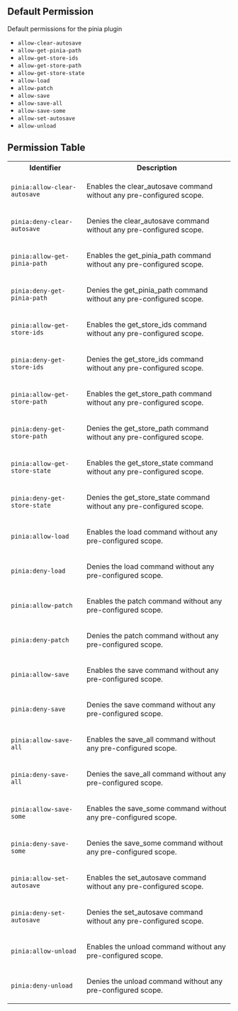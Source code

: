 ## Default Permission

Default permissions for the pinia plugin

- `allow-clear-autosave`
- `allow-get-pinia-path`
- `allow-get-store-ids`
- `allow-get-store-path`
- `allow-get-store-state`
- `allow-load`
- `allow-patch`
- `allow-save`
- `allow-save-all`
- `allow-save-some`
- `allow-set-autosave`
- `allow-unload`

## Permission Table

<table>
<tr>
<th>Identifier</th>
<th>Description</th>
</tr>


<tr>
<td>

`pinia:allow-clear-autosave`

</td>
<td>

Enables the clear_autosave command without any pre-configured scope.

</td>
</tr>

<tr>
<td>

`pinia:deny-clear-autosave`

</td>
<td>

Denies the clear_autosave command without any pre-configured scope.

</td>
</tr>

<tr>
<td>

`pinia:allow-get-pinia-path`

</td>
<td>

Enables the get_pinia_path command without any pre-configured scope.

</td>
</tr>

<tr>
<td>

`pinia:deny-get-pinia-path`

</td>
<td>

Denies the get_pinia_path command without any pre-configured scope.

</td>
</tr>

<tr>
<td>

`pinia:allow-get-store-ids`

</td>
<td>

Enables the get_store_ids command without any pre-configured scope.

</td>
</tr>

<tr>
<td>

`pinia:deny-get-store-ids`

</td>
<td>

Denies the get_store_ids command without any pre-configured scope.

</td>
</tr>

<tr>
<td>

`pinia:allow-get-store-path`

</td>
<td>

Enables the get_store_path command without any pre-configured scope.

</td>
</tr>

<tr>
<td>

`pinia:deny-get-store-path`

</td>
<td>

Denies the get_store_path command without any pre-configured scope.

</td>
</tr>

<tr>
<td>

`pinia:allow-get-store-state`

</td>
<td>

Enables the get_store_state command without any pre-configured scope.

</td>
</tr>

<tr>
<td>

`pinia:deny-get-store-state`

</td>
<td>

Denies the get_store_state command without any pre-configured scope.

</td>
</tr>

<tr>
<td>

`pinia:allow-load`

</td>
<td>

Enables the load command without any pre-configured scope.

</td>
</tr>

<tr>
<td>

`pinia:deny-load`

</td>
<td>

Denies the load command without any pre-configured scope.

</td>
</tr>

<tr>
<td>

`pinia:allow-patch`

</td>
<td>

Enables the patch command without any pre-configured scope.

</td>
</tr>

<tr>
<td>

`pinia:deny-patch`

</td>
<td>

Denies the patch command without any pre-configured scope.

</td>
</tr>

<tr>
<td>

`pinia:allow-save`

</td>
<td>

Enables the save command without any pre-configured scope.

</td>
</tr>

<tr>
<td>

`pinia:deny-save`

</td>
<td>

Denies the save command without any pre-configured scope.

</td>
</tr>

<tr>
<td>

`pinia:allow-save-all`

</td>
<td>

Enables the save_all command without any pre-configured scope.

</td>
</tr>

<tr>
<td>

`pinia:deny-save-all`

</td>
<td>

Denies the save_all command without any pre-configured scope.

</td>
</tr>

<tr>
<td>

`pinia:allow-save-some`

</td>
<td>

Enables the save_some command without any pre-configured scope.

</td>
</tr>

<tr>
<td>

`pinia:deny-save-some`

</td>
<td>

Denies the save_some command without any pre-configured scope.

</td>
</tr>

<tr>
<td>

`pinia:allow-set-autosave`

</td>
<td>

Enables the set_autosave command without any pre-configured scope.

</td>
</tr>

<tr>
<td>

`pinia:deny-set-autosave`

</td>
<td>

Denies the set_autosave command without any pre-configured scope.

</td>
</tr>

<tr>
<td>

`pinia:allow-unload`

</td>
<td>

Enables the unload command without any pre-configured scope.

</td>
</tr>

<tr>
<td>

`pinia:deny-unload`

</td>
<td>

Denies the unload command without any pre-configured scope.

</td>
</tr>
</table>
